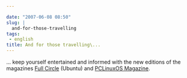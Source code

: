 ```yaml
---

date: "2007-06-08 08:50"
slug: |
  and-for-those-travelling
tags:
 - english
title: And for those travelling\...
---
```


... keep yourself entertained and informed with the new editions of the
magazines [Full Circle](http://www.fullcirclemagazine.org/) (Ubuntu) and
[PCLinuxOS Magazine](http://mag.mypclinuxos.com/).
